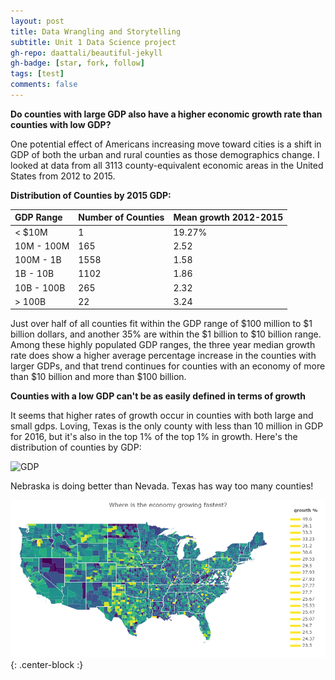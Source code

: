 ```yaml
---
layout: post
title: Data Wrangling and Storytelling
subtitle: Unit 1 Data Science project
gh-repo: daattali/beautiful-jekyll
gh-badge: [star, fork, follow]
tags: [test]
comments: false
---
```


**Do counties with large GDP also have a higher economic growth rate than counties with low GDP?**

One potential effect of Americans increasing move toward cities is a shift in GDP of both the urban and rural counties as those demographics change.  I looked at data from all 3113 county-equivalent economic areas in the United States from 2012 to 2015.  

**Distribution of Counties by 2015 GDP:**

| GDP Range | Number of Counties | Mean growth 2012-2015 |
| :------ |:--- | :--- |
| < $10M | 1 | 19.27% |
| 10M - 100M  | 165 | 2.52 |
| 100M - 1B | 1558 | 1.58 |
| 1B - 10B | 1102 | 1.86 |
| 10B - 100B | 265 | 2.32 | 
| > 100B | 22 | 3.24 |

Just over half of all counties fit within the GDP range of $100 million to $1 billion dollars, and another 35% are within the $1 billion to $10 billion range.  Among these highly populated GDP ranges, the three year median growth rate does show a higher average percentage increase in the counties with larger GDPs, and that trend continues for counties with an economy of more than $10 billion and more than $100 billion.  

**Counties with a low GDP can't be as easily defined in terms of growth**

It seems that higher rates of growth occur in counties with both large and small gdps.  Loving, Texas is the only county with less than 10 million in GDP for 2016, but it's also in the top 1% of the top 1% in growth.  Here's the distribution of counties by GDP:

![GDP](https://imgur.com/lPd9YV8.jpg)

Nebraska is doing better than Nevada.  Texas has way too many counties!

![Choropleth](https://github.com/johnwesleyharding/johnwesleyharding.github.io/raw/master/img/growthmap.png){: .center-block :}

